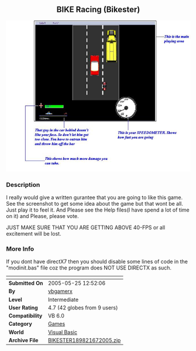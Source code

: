 ﻿<div align="center">

## BIKE Racing \(Bikester\)

<img src="PIC200567629542754.jpg">
</div>

### Description

I really would give a written gurantee that you are going to like this game. See the screenshot to get some idea about the game but that wont be all. Just play it to feel it. And Please see the Help files(I have spend a lot of time on it) and Please, please vote.

JUST MAKE SURE THAT YOU ARE GETTING ABOVE 40-FPS or all excitement will be lost.
 
### More Info
 
If you dont have directX7 then you should disable some lines of code in the "modinit.bas" file coz the program does NOT USE DIRECTX as such.


<span>             |<span>
---                |---
**Submitted On**   |2005-05-25 12:52:06
**By**             |[vbgamerx](https://github.com/Planet-Source-Code/PSCIndex/blob/master/ByAuthor/vbgamerx.md)
**Level**          |Intermediate
**User Rating**    |4.7 (42 globes from 9 users)
**Compatibility**  |VB 6\.0
**Category**       |[Games](https://github.com/Planet-Source-Code/PSCIndex/blob/master/ByCategory/games__1-38.md)
**World**          |[Visual Basic](https://github.com/Planet-Source-Code/PSCIndex/blob/master/ByWorld/visual-basic.md)
**Archive File**   |[BIKESTER189821672005\.zip](https://github.com/Planet-Source-Code/vbgamerx-bike-racing-bikester__1-60973/archive/master.zip)








